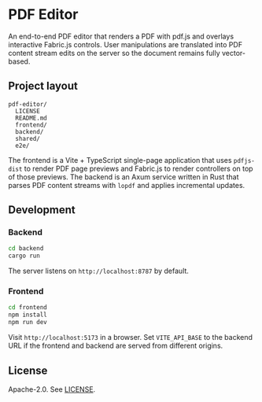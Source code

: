 # PDF Editor

An end-to-end PDF editor that renders a PDF with pdf.js and overlays interactive Fabric.js controls. User manipulations are translated into PDF content stream edits on the server so the document remains fully vector-based.

## Project layout

```
pdf-editor/
  LICENSE
  README.md
  frontend/
  backend/
  shared/
  e2e/
```

The frontend is a Vite + TypeScript single-page application that uses `pdfjs-dist` to render PDF page previews and Fabric.js to render controllers on top of those previews. The backend is an Axum service written in Rust that parses PDF content streams with `lopdf` and applies incremental updates.

## Development

### Backend

```bash
cd backend
cargo run
```

The server listens on `http://localhost:8787` by default.

### Frontend

```bash
cd frontend
npm install
npm run dev
```

Visit `http://localhost:5173` in a browser. Set `VITE_API_BASE` to the backend URL if the frontend and backend are served from different origins.

## License

Apache-2.0. See [LICENSE](./LICENSE).
